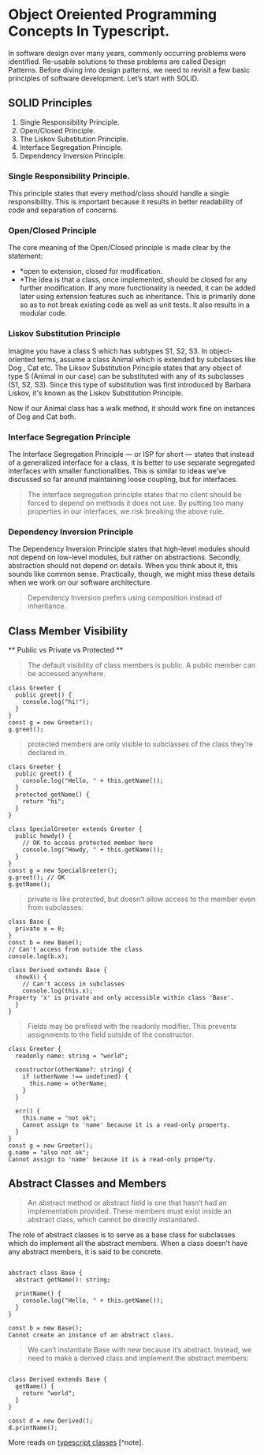 # Object Oreiented Programming Concepts In Typescript.

In software design over many years, commonly occurring problems were identified. Re-usable solutions to these problems are called Design Patterns. Before diving into design patterns, we need to revisit a few basic principles of software development. Let’s start with SOLID.

## SOLID Principles

1. Single Responsibility Principle.
2. Open/Closed Principle.
3. The Liskov Substitution Principle.
4. Interface Segregation Principle.
5. Dependency Inversion Principle.

### Single Responsibility Principle.
This principle states that every method/class should handle a single responsibility. This is important because it results in better readability of code and separation of concerns.

### Open/Closed Principle
The core meaning of the Open/Closed principle is made clear by the statement:
- *open to extension, closed for modification.
- *The idea is that a class, once implemented, should be closed for any further modification. 
If any more functionality is needed, it can be added later using extension features such as inheritance. This is primarily done so as to not break existing code as well as unit tests. It also results in a modular code.

### Liskov Substitution Principle
Imagine you have a class S which has subtypes S1, S2, S3. In object-oriented terms, assume a class Animal which is extended by subclasses like Dog , Cat etc. The Liksov Substitution Principle states that any object of type S (Animal in our case) can be substituted with any of its subclasses (S1, S2, S3). Since this type of substitution was first introduced by Barbara Liskov, it's known as the Liskov Substitution Principle.

Now if our Animal class has a walk method, it should work fine on instances of Dog and Cat both.

### Interface Segregation Principle

The Interface Segregation Principle — or ISP for short — states that instead of a generalized interface for a class, it is better to use separate segregated interfaces with smaller functionalities. This is similar to ideas we’ve discussed so far around maintaining loose coupling, but for interfaces.

> The interface segregation principle states that no client should be forced to depend on methods it does not use. By putting too many properties in our interfaces, we risk breaking the above rule.

### Dependency Inversion Principle

The Dependency Inversion Principle states that high-level modules should not depend on low-level modules, but rather on abstractions. Secondly, abstraction should not depend on details. When you think about it, this sounds like common sense. Practically, though, we might miss these details when we work on our software architecture.

> Dependency Inversion prefers using composition instead of inheritance.

## Class Member Visibility

** Public vs Private vs Protected **

> The default visibility of class members is public. A public member can be accessed anywhere.

```
class Greeter {
  public greet() {
    console.log("hi!");
  }
}
const g = new Greeter();
g.greet();

```

> protected members are only visible to subclasses of the class they’re declared in.

```
class Greeter {
  public greet() {
    console.log("Hello, " + this.getName());
  }
  protected getName() {
    return "hi";
  }
}
 
class SpecialGreeter extends Greeter {
  public howdy() {
    // OK to access protected member here
    console.log("Howdy, " + this.getName());
  }
}
const g = new SpecialGreeter();
g.greet(); // OK
g.getName();

```

> private is like protected, but doesn’t allow access to the member even from subclasses:

```
class Base {
  private x = 0;
}
const b = new Base();
// Can't access from outside the class
console.log(b.x);

class Derived extends Base {
  showX() {
    // Can't access in subclasses
    console.log(this.x);
Property 'x' is private and only accessible within class 'Base'.
  }
}

```

> Fields may be prefixed with the readonly modifier. This prevents assignments to the field outside of the constructor.

```
class Greeter {
  readonly name: string = "world";
 
  constructor(otherName?: string) {
    if (otherName !== undefined) {
      this.name = otherName;
    }
  }
 
  err() {
    this.name = "not ok";
    Cannot assign to 'name' because it is a read-only property.
  }
}
const g = new Greeter();
g.name = "also not ok";
Cannot assign to 'name' because it is a read-only property.

```

## Abstract Classes and Members

> An abstract method or abstract field is one that hasn’t had an implementation provided. These members must exist inside an abstract class, which cannot be directly instantiated.

The role of abstract classes is to serve as a base class for subclasses which do implement all the abstract members. When a class doesn’t have any abstract members, it is said to be concrete.

```

abstract class Base {
  abstract getName(): string;
 
  printName() {
    console.log("Hello, " + this.getName());
  }
}
 
const b = new Base();
Cannot create an instance of an abstract class.

```

> We can’t instantiate Base with new because it’s abstract. Instead, we need to make a derived class and implement the abstract members:

```

class Derived extends Base {
  getName() {
    return "world";
  }
}
 
const d = new Derived();
d.printName();

```



More reads on [typescript classes](https://www.typescriptlang.org/docs/handbook/2/classes.html) [^note].